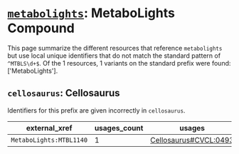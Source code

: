 # [`metabolights`](https://bioregistry.io/metabolights): MetaboLights Compound

This page summarize the different resources that reference `metabolights`
but use local unique identifiers that do not match the standard pattern of
`^MTBLS\d+$`. Of the 1 resources,
1 variants on the standard prefix were found: ['MetaboLights'].

## `cellosaurus`: Cellosaurus

Identifiers for this prefix are given incorrectly in `cellosaurus`.

| external_xref           |   usages_count | usages                                                                        |
|-------------------------|----------------|-------------------------------------------------------------------------------|
| `MetaboLights:MTBL1140` |              1 | [Cellosaurus#CVCL:0493](http://purl.obolibrary.org/obo/Cellosaurus#CVCL_0493) |

